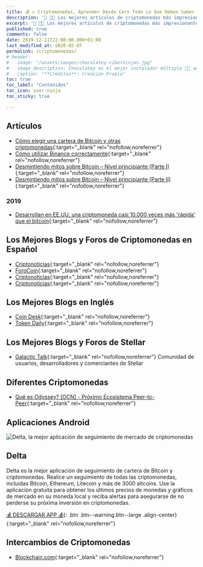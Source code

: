 ```yaml
---
title: 💰 ▷ Criptomonedas, Aprender Desde Cero Todo Lo Que Debes Saber
description: '📌 👨‍💻 Los mejores artículos de criptomonedas más impresionantes y espectaculares que puedes encontrar en todo Internet.'
excerpt: '📌 👨‍💻 Los mejores artículos de criptomonedas más impresionantes y espectaculares que puedes encontrar en todo Internet.'
published: true
comments: false
date: 2019-12-11T22:00:00.000+01:00
last_modified_at: 2020-02-07
permalink: /criptomonedas/
# header:
#   image: "/assets/images/chocolatey-ciberninjas.jpg"
#   image_description: Chocolatey es el mejor instalador múltiple 👨‍💻 administrador u gestor de paquetes a nivel de máquina, para realizar instalaciones de software dentro de Windows
#   caption: "**Créditos**: Creación Propia"
toc: true
toc_label: "Contenidos"
toc_icon: user-ninja
toc_sticky: true

---
```


## Artículos

* [Cómo elegir una cartera de Bitcoin y otras criptomonedas](https://www.criptonoticias.com/criptopedia/como-elegir-monedero-cartera-bitcoin-criptomonedas-criptoactivos/){:target="_blank" rel="nofollow,noreferrer"}
* [Cómo utilizar Binance correctamente](https://forocoin.net/threads/como-utilizar-binance-correctamente-tutorial.624/){:target="_blank" rel="nofollow,noreferrer"}
* [Desmintiendo mitos sobre Bitcoin – Nivel principiante (Parte I)](https://www.criptonoticias.com/educacion/desmintiendo-mitos-bitcoin-principiante-parte-i/){:target="_blank" rel="nofollow,noreferrer"}
* [Desmintiendo mitos sobre Bitcoin – Nivel principiante (Parte II)](https://www.criptonoticias.com/educacion/desmintiendo-mitos-bitcoin-principiante-parte-ii/){:target="_blank" rel="nofollow,noreferrer"}

### 2019

* [Desarrollan en EE.UU. una criptomoneda casi 10.000 veces más 'rápida' que el bitcoin](https://actualidad.rt.com/actualidad/302683-eeuu-nueva-criptomoneda-reemplazar-bitcoin){:target="_blank" rel="nofollow,noreferrer"}

## Los Mejores Blogs y Foros de Criptomonedas en Español

* [Criptonoticias](https://www.criptonoticias.com/){:target="_blank" rel="nofollow,noreferrer"}
* [ForoCoin](https://forocoin.net/){:target="_blank" rel="nofollow,noreferrer"}
* [Criptonoticias](https://www.criptonoticias.com/){:target="_blank" rel="nofollow,noreferrer"}
* [Criptonoticias](https://www.criptonoticias.com/){:target="_blank" rel="nofollow,noreferrer"}

## Los Mejores Blogs en Inglés

* [Coin Desk](https://www.coindesk.com/){:target="_blank" rel="nofollow,noreferrer"}
* [Token Daily](https://www.tokendaily.co/){:target="_blank" rel="nofollow,noreferrer"}

## Los Mejores Blogs y Foros de Stellar

* [Galactic Talk](https://galactictalk.org){:target="_blank" rel="nofollow,noreferrer"}
Comunidad de usuarios, desarrolladores y comerciantes de Stellar

## Diferentes Criptomonedas

* [Qué es Odyssey? [OCN] - Próximo Ecosistema Peer-to-Peer](https://forocoin.net/threads/que-es-odyssey-ocn-proximo-ecosistema-peer-to-peer.1811/){:target="_blank" rel="nofollow,noreferrer"}

## Aplicaciones Android

![Delta, la mejor aplicación de seguimiento de mercado de criptomonedas](https://i.ibb.co/Q6nG2bz/image.png)

## Delta

Delta es la mejor aplicación de seguimiento de cartera de Bitcoin y criptomonedas. Realice un seguimiento de todas las criptomonedas, incluidas Bitcoin, Ethereum, Litecoin y más de 3000 altcoins. Use la aplicación gratuita para obtener los últimos precios de monedas y gráficos de mercado en su moneda local y reciba alertas para asegurarse de no perderse su próxima inversión en criptomonedas.

[💰 DESCARGAR APP 💰](https://delta.app/){: .btn .btn--warning.btn--large .align-center}{:target="_blank" rel="nofollow,noreferrer"}

## Intercambios de Criptomonedas

* [Blockchain.com](https://www.blockchain.com/){:target="_blank" rel="nofollow,noreferrer"}